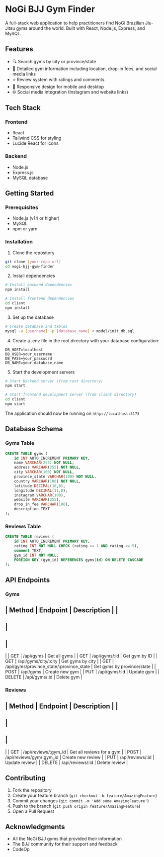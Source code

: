 # NoGi BJJ Gym Finder

A full-stack web application to help practitioners find NoGi Brazilian Jiu-Jitsu gyms around the world. Built with React, Node.js, Express, and MySQL.

## Features

- 🔍 Search gyms by city or province/state
- 📍 Detailed gym information including location, drop-in fees, and social media links
- ⭐ Review system with ratings and comments
- 📱 Responsive design for mobile and desktop
- 🌐 Social media integration (Instagram and website links)

## Tech Stack

### Frontend
- React
- Tailwind CSS for styling
- Lucide React for icons

### Backend
- Node.js
- Express.js
- MySQL database

## Getting Started

### Prerequisites

- Node.js (v14 or higher)
- MySQL
- npm or yarn

### Installation

1. Clone the repository
```bash
git clone [your-repo-url]
cd nogi-bjj-gym-finder
```

2. Install dependencies
```bash
# Install backend dependencies
npm install

# Install frontend dependencies
cd client
npm install
```

3. Set up the database
```bash
# Create database and tables
mysql -u [username] -p [database_name] < model/init_db.sql
```

4. Create a .env file in the root directory with your database configuration:
```
DB_HOST=localhost
DB_USER=your_username
DB_PASS=your_password
DB_NAME=your_database_name
```

5. Start the development servers
```bash
# Start backend server (from root directory)
npm start

# Start frontend development server (from client directory)
cd client
npm start
```

The application should now be running on `http://localhost:5173`

## Database Schema

### Gyms Table
```sql
CREATE TABLE gyms (
    id INT AUTO_INCREMENT PRIMARY KEY,
    name VARCHAR(255) NOT NULL,
    address VARCHAR(255) NOT NULL,
    city VARCHAR(100) NOT NULL,
    province_state VARCHAR(100) NOT NULL,
    country VARCHAR(100) NOT NULL,
    latitude DECIMAL(10,8),
    longitude DECIMAL(11,8),
    instagram VARCHAR(100),
    website VARCHAR(255),
    drop_in_fee VARCHAR(100),
    description TEXT
);
```

### Reviews Table
```sql
CREATE TABLE reviews (
    id INT AUTO_INCREMENT PRIMARY KEY,
    rating INT NOT NULL CHECK (rating >= 1 AND rating <= 5),
    comment TEXT,
    gym_id INT NOT NULL,
    FOREIGN KEY (gym_id) REFERENCES gyms(id) ON DELETE CASCADE
);
```

## API Endpoints

### Gyms

|
 Method 
|
 Endpoint 
|
 Description 
|
|
--------
|
----------
|
-------------
|
|
 GET 
|
 /api/gyms 
|
 Get all gyms 
|
|
 GET 
|
 /api/gyms/:id 
|
 Get gym by ID 
|
|
 GET 
|
 /api/gyms/city/:city 
|
 Get gyms by city 
|
|
 GET 
|
 /api/gyms/province_state/:province_state 
|
 Get gyms by province/state 
|
|
 POST 
|
 /api/gyms 
|
 Create new gym 
|
|
 PUT 
|
 /api/gyms/:id 
|
 Update gym 
|
|
 DELETE 
|
 /api/gyms/:id 
|
 Delete gym 
|

### Reviews

|
 Method 
|
 Endpoint 
|
 Description 
|
|
--------
|
----------
|
-------------
|
|
 GET 
|
 /api/reviews/:gym_id 
|
 Get all reviews for a gym 
|
|
 POST 
|
 /api/reviews/gym/:gym_id 
|
 Create new review 
|
|
 PUT 
|
 /api/reviews/:id 
|
 Update review 
|
|
 DELETE 
|
 /api/reviews/:id 
|
 Delete review 
|

## Contributing

1. Fork the repository
2. Create your feature branch (`git checkout -b feature/AmazingFeature`)
3. Commit your changes (`git commit -m 'Add some AmazingFeature'`)
4. Push to the branch (`git push origin feature/AmazingFeature`)
5. Open a Pull Request

## Acknowledgments

- All the NoGi BJJ gyms that provided their information
- The BJJ community for their support and feedback
- CodeOp